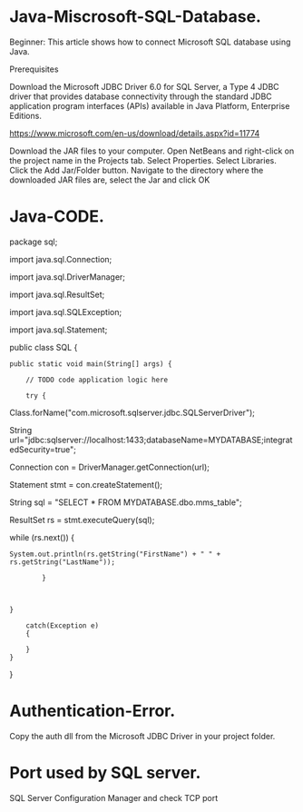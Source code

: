 # Java-Miscrosoft-SQL-Database.

Beginner: This article shows how to connect Microsoft SQL database using Java.

Prerequisites
        
Download the Microsoft JDBC Driver 6.0 for SQL Server, a Type 4 JDBC driver that provides database connectivity through the standard JDBC application program interfaces (APIs) available in Java Platform, Enterprise Editions.

https://www.microsoft.com/en-us/download/details.aspx?id=11774

Download the JAR files to your computer.
Open NetBeans and right-click on the project name in the Projects tab.
Select Properties.
Select Libraries.
Click the Add Jar/Folder button.
Navigate to the directory where the downloaded JAR files are, select the Jar and click OK

# Java-CODE.
package sql;

import java.sql.Connection;

import java.sql.DriverManager;

import java.sql.ResultSet;

import java.sql.SQLException;

import java.sql.Statement;


public class SQL {

    public static void main(String[] args) {
    
        // TODO code application logic here
        
        try {
            
 Class.forName("com.microsoft.sqlserver.jdbc.SQLServerDriver");
 
 String url="jdbc:sqlserver://localhost:1433;databaseName=MYDATABASE;integratedSecurity=true";
 
 Connection con = DriverManager.getConnection(url); 
 
 Statement stmt = con.createStatement();
 
 String sql = "SELECT * FROM MYDATABASE.dbo.mms_table";
 
ResultSet rs = stmt.executeQuery(sql);

while (rs.next()) {

      
     
    System.out.println(rs.getString("FirstName") + " " + rs.getString("LastName"));
    
            }
                       
            

    }
        
        catch(Exception e)
        {
            
        }
    }
}

# Authentication-Error.
 Copy the auth dll from the Microsoft JDBC Driver in your project folder.
# Port used by SQL server.
 SQL Server Configuration Manager and check TCP port

